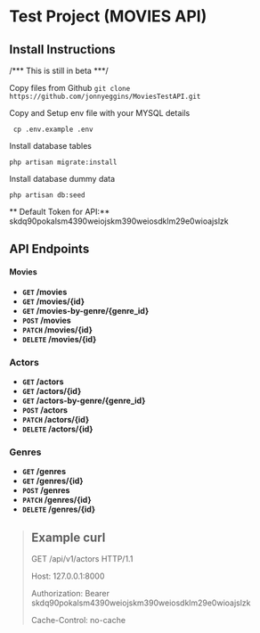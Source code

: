# Test Project (MOVIES API)
	
## Install Instructions

/*** This is still in beta ***/
	

Copy files from Github
```git clone https://github.com/jonnyeggins/MoviesTestAPI.git```

Copy and Setup env file with your MYSQL details

``` cp .env.example .env```

Install database tables 

```php artisan migrate:install```

Install database dummy data

```php artisan db:seed```


** Default Token for API:** 	skdq90pokalsm4390weiojskm390weiosdklm29e0wioajslzk



## API Endpoints ##
#### Movies

- **`GET` /movies**
- **`GET` /movies/{id}**
- **`GET` /movies-by-genre/{genre_id}**
- **`POST` /movies**   
- **`PATCH` /movies/{id}**   
- **`DELETE` /movies/{id}**
   
### Actors 	
- **`GET` /actors**
- **`GET` /actors/{id}**
- **`GET` /actors-by-genre/{genre_id}**
- **`POST` /actors**
- **`PATCH` /actors/{id}**
- **`DELETE` /actors/{id}**

### Genres

- **`GET` /genres**
- **`GET` /genres/{id}**
- **`POST` /genres**
- **`PATCH` /genres/{id}**
- **`DELETE` /genres/{id}**



> ## Example curl
>
> GET /api/v1/actors HTTP/1.1
>
>Host: 127.0.0.1:8000
>
>Authorization: Bearer skdq90pokalsm4390weiojskm390weiosdklm29e0wioajslzk
>
>Cache-Control: no-cache